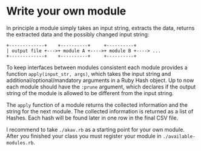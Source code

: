 # Write your own module

In principle a module simply takes an input string, extracts
the data, returns the extracted data and the possibly changed
input string:

```
+-------------+    +----------+     +----------+
| output file +--->+ module A +---->+ module B +----> ...
+-------------+    +----------+     +----------+
```

To keep interfaces between modules consistent each module
provides a function `apply(input_str, args)`, which takes the input
string and additional/optional/mandatory arguments in a Ruby Hash
object. Up to now each module should have the `:prune` argument,
which declares if the output string of the module is allowed to be
different from the input string.

The `apply` function of a module returns the collected information
and the string for the next module. The collected information is
returned as a list of Hashes. Each hash will be found later in one
row in the final CSV file.

I recommend to take `./akav.rb` as a starting point
for your own module. After you finished your class you must register
your module in `./available-modules.rb`.
